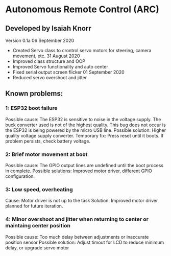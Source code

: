 # Autonomous Remote Control (ARC)
## Developed by Isaiah Knorr
 
Version 0.1a
06 September 2020
- Created Servo class to crontrol servo motors for steering, camera movement, etc.
31 August 2020
- Improved class structure and OOP
- Improved Servo functionality and auto center 
- Fixed serial output screen flicker
01 September 2020
- Reduced servo overshoot and jitter 
 
## Known problems:
### 1: ESP32 boot failure
Possible cause: The ESP32 is sensitive to noise in the voltage supply. The buck converter used is not of the highest quality.
This bug does not occur is the ESP32 is being powered by the micro USB line.
Possible solution: Higher quality voltage supply converter.
Temporary fix: Press reset until it boots. If problem persists, check battery voltage.
 
### 2: Brief motor movement at boot
Possible cause: The GPIO output lines are undefined until the boot process in complete.
Possible solutions: Improved motor driver, different GPIO configuration.
 
### 3: Low speed, overheating
Cause: Motor driver is not up to the task
Solution: Improved motor driver planned for future iteration.
 
### 4: Minor overshoot and jitter when returning to center or maintaing center position
Possible cause: Too much delay between adjustments or inaccurate position sensor
Possible solution: Adjust timout for LCD to reduce minimum delay, or upgrade servo motor
